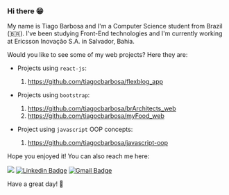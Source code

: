 ### Hi there 😁

My name is Tiago Barbosa and I'm a Computer Science student from Brazil (🇧🇷). I've been studying Front-End technologies and I'm currently working at Ericsson Inovação S.A. in Salvador, Bahia.

Would you like to see some of my web projects? Here they are:

- Projects using `react-js`:
  1. https://github.com/tiagocbarbosa/flexblog_app

- Projects using `bootstrap`:
  1. https://github.com/tiagocbarbosa/brArchitects_web
  1. https://github.com/tiagocbarbosa/myFood_web

- Project using `javascript` OOP concepts:
  1. https://github.com/tiagocbarbosa/javascript-oop

Hope you enjoyed it! You can also reach me here:

<!-- <a href="mailto:tiagocastrobarbosa@gmail.com" title="Email to tiagocastrobarbosa@gmail.com"><img src="https://img.shields.io/badge/%40-email-informational"></a> -->
<a href="mailto:tiagocastrobarbosa@gmail.com" title="Email to tiagocastrobarbosa@gmail.com"><img src="https://img.shields.io/badge/%40-email-informational"></a>
[![Linkedin Badge](https://img.shields.io/badge/-LinkedIn-blue?style=flat-square&logo=Linkedin&logoColor=white&link=https://www.linkedin.com/in/tiagocastrobarbosa/)](https://www.linkedin.com/in/tiagocastrobarbosa/)
[![Gmail Badge](https://img.shields.io/badge/-Gmail-c14438?style=flat-square&logo=Gmail&logoColor=white&link=mailto:tiagocastrobarbosa@gmail.com)](mailto:tiagocastrobarbosa@gmail.com)

Have a great day! 👋

<!--
**tiagocbarbosa/tiagocbarbosa** is a ✨ _special_ ✨ repository because its `README.md` (this file) appears on your GitHub profile.

Here are some ideas to get you started:

- 🔭 I’m currently working on ...
- 🌱 I’m currently learning ...
- 👯 I’m looking to collaborate on ...
- 🤔 I’m looking for help with ...
- 💬 Ask me about ...
- 📫 How to reach me: ...
- 😄 Pronouns: ...
- ⚡ Fun fact: ...
-->

